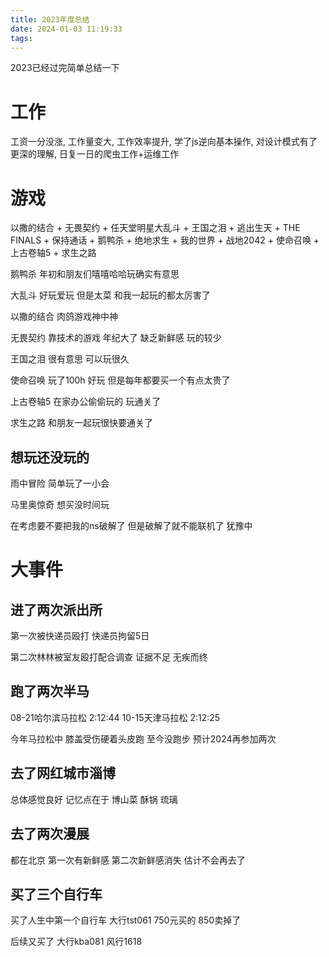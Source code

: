 ```yaml
---
title: 2023年度总结
date: 2024-01-03 11:19:33
tags:
---
```

2023已经过完简单总结一下

# 工作

工资一分没涨, 工作量变大, 工作效率提升, 学了js逆向基本操作, 对设计模式有了更深的理解, 日复一日的爬虫工作+运维工作

# 游戏

以撒的结合 + 无畏契约 + 任天堂明星大乱斗 + 王国之泪 + 逃出生天 + THE FINALS + 保持通话 + 鹅鸭杀 + 绝地求生 + 我的世界 + 战地2042 + 使命召唤 + 上古卷轴5 + 求生之路

鹅鸭杀 年初和朋友们嘻嘻哈哈玩确实有意思

大乱斗 好玩爱玩 但是太菜 和我一起玩的都太厉害了

以撒的结合 肉鸽游戏神中神

无畏契约 靠技术的游戏 年纪大了 缺乏新鲜感 玩的较少

王国之泪 很有意思 可以玩很久

使命召唤 玩了100h 好玩 但是每年都要买一个有点太贵了

上古卷轴5 在家办公偷偷玩的 玩通关了

求生之路 和朋友一起玩很快要通关了

## 想玩还没玩的

雨中冒险 简单玩了一小会

马里奥惊奇 想买没时间玩

在考虑要不要把我的ns破解了 但是破解了就不能联机了 犹豫中

# 大事件

## 进了两次派出所

第一次被快递员殴打 快递员拘留5日

第二次林林被室友殴打配合调查 证据不足 无疾而终

## 跑了两次半马

08-21哈尔滨马拉松 2:12:44
10-15天津马拉松 2:12:25

今年马拉松中 膝盖受伤硬着头皮跑 至今没跑步 预计2024再参加两次

## 去了网红城市淄博

总体感觉良好 记忆点在于 博山菜 酥锅 琉璃

## 去了两次漫展

都在北京 第一次有新鲜感 第二次新鲜感消失 估计不会再去了

## 买了三个自行车

买了人生中第一个自行车 大行tst061 750元买的  850卖掉了

后续又买了 大行kba081 风行1618